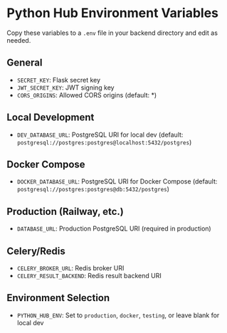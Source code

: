# Python Hub Environment Variables

Copy these variables to a `.env` file in your backend directory and edit as needed.

## General
- `SECRET_KEY`: Flask secret key
- `JWT_SECRET_KEY`: JWT signing key
- `CORS_ORIGINS`: Allowed CORS origins (default: *)

## Local Development
- `DEV_DATABASE_URL`: PostgreSQL URI for local dev (default: `postgresql://postgres:postgres@localhost:5432/postgres`)

## Docker Compose
- `DOCKER_DATABASE_URL`: PostgreSQL URI for Docker Compose (default: `postgresql://postgres:postgres@db:5432/postgres`)

## Production (Railway, etc.)
- `DATABASE_URL`: Production PostgreSQL URI (required in production)

## Celery/Redis
- `CELERY_BROKER_URL`: Redis broker URI
- `CELERY_RESULT_BACKEND`: Redis result backend URI

## Environment Selection
- `PYTHON_HUB_ENV`: Set to `production`, `docker`, `testing`, or leave blank for local dev 
